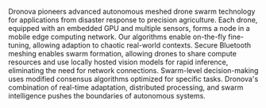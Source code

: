 Dronova pioneers advanced autonomous meshed drone swarm technology for applications from disaster response to precision agriculture. Each drone, equipped with an embedded GPU and multiple sensors, forms a node in a mobile edge computing network. Our algorithms enable on-the-fly fine-tuning, allowing adaption to chaotic real-world contexts. Secure Bluetooth meshing enables swarm formation, allowing drones to share compute resources and use locally hosted vision models for rapid inference, eliminating the need for network connections. Swarm-level decision-making uses modified consensus algorithms optimized for specific tasks. Dronova's combination of real-time adaptation, distributed processing, and swarm intelligence pushes the boundaries of autonomous systems.
